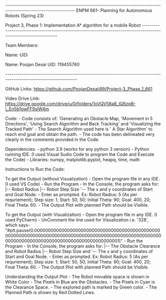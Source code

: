 \-\-\-\-\-\-\-\-\-\-\-\-\-\-\-\-\-\-\-\-\-\-\-\-\-\-\-\-\-\-\-\-\-\-\-\-\-\-\-\-\-\-\-\-\-\-\-\-\-\-\-\-\-\-\-\-\-\-\-\-\-\-\-\-\-\-\-\-\-\-\-\-\-\-\-\-\-\-\-\-\-\-\-\-\-\-\-\-\-\-\-\-\-\-\-\-\-\-\-\-\-\-\-\-\-\-\-\-\-\-\-\--
ENPM 661- Planning for Autonomous Robots (Spring 23)

Project 3, Phase 1: Implementation A\* algorithm for a mobile Robot
\-\-\-\-\-\-\-\-\-\-\-\-\-\-\-\-\-\-\-\-\-\-\-\-\-\-\-\-\-\-\-\-\-\-\-\-\-\-\-\-\-\-\-\-\-\-\-\-\-\-\-\-\-\-\-\-\-\-\-\-\-\-\-\-\-\-\-\-\-\-\-\-\-\-\-\-\-\-\-\-\-\-\-\-\-\-\-\-\-\-\-\-\-\-\-\-\-\-\-\-\-\-\-\-\-\-\-\-\-\-\-\--

Team Members:

Name: 
UID:

Name: Poojan Desai 
UID: 119455760

\-\-\-\-\-\-\-\-\-\-\-\-\-\-\-\-\-\-\-\-\-\-\-\-\-\-\-\-\-\-\-\-\-\-\-\-\-\-\-\-\-\-\-\-\-\-\-\-\-\-\-\-\-\-\-\-\-\-\-\-\-\-\-\-\-\-\-\-\-\-\-\-\-\-\-\-\-\-\-\-\-\-\-\-\-\-\-\-\-\-\-\-\-\-\-\-\-\-\-\-\-\-\-\-\-\-\-\-\-\-\-\-\--

GitHub Links: https://github.com/PoojanDesaii99/Project-3_Phase_1_661

Video Drive Link:
https://drive.google.com/drive/u/0/folders/1oVQV58a8_lQ6zpB-\_En5b1gwFF9slW4m

Code: - Code consists of: \'Generating an Obstacle Map, \'Movement in 5
Directions\', \'Using Search Algorithm and Back Tracking\' and
\'Visualizing the Tracked Path\' - The Search Algorithm used here is \'
A Star Algorithm\' to reach end goal and obtain the path. - The code has
been delineated very clearly in the comments provided in the Code.

Dependencies: - python 3.9 (works for any python 3 version) - Python
running IDE. (I used Visual Sudio Code to program the Code and Execute
the Code) - Libraries: numpy, matplotlib.pyplot, heapq, time, math

Instructions to Run the Code:

To get the Output (without Visualization) - Open the program file in any
IDE. (I used VS Code) - Run the Program - In the Console, the program
asks for: \|\-- Robot Radius \|\-- Robot Step Size \'\-- The x and y
coordinates of Start and Goal Node.  - Enter as prompted. Ex: Robot
Radius: 5 (As per requriement); Step size: 1; Start: 50, 50; Initial
Theta: 90; Goal: 400, 20; Final Theta: 60. - The Output Plot with
planned Path should be Visible.

To get the Output (with Visualization) - Open the program file in any
IDE. (I used PyCharm) - UnComment the line used for Visualization i.e.
\'328\', which says-
\"#plt.pause(0.0000000000000000000000000000000000000000000000000000000000000000000000000000000000000000000000000000000000000000000000000000000000000000000000001)\" -
Run the Program - In the Console, the program asks for: \|\-- The
Obstacle Clearance and Robot Radius \|\-- Robot Step Size and \'\-- The
x and y coordinates of Start and Goal Node.  - Enter as prompted. Ex:
Robot Radius: 5 (As per requriement); Step size: 1; Start: 50, 50;
Initial Theta: 90; Goal: 400, 20; Final Theta: 60. - The Output Plot
with planned Path should be Visible.

Understanding the Output Plot - The Robot movable space is shown in
White Color - The Pixels in Blue are the Obstacles. - The Pixels in Cyan
is the Clearance Space. - The explored path is marked by Green color. -
The Planned Path is shown by Red Dotted Lines.
